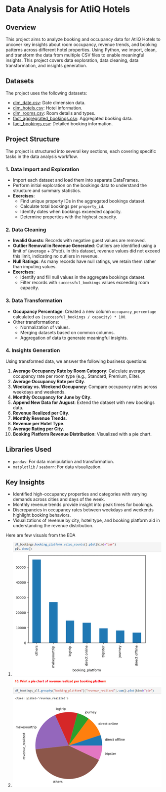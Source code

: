 # Data Analysis for AtliQ Hotels

## Overview

This project aims to analyze booking and occupancy data for AtliQ Hotels to uncover key insights about room occupancy, revenue trends, and booking patterns across different hotel properties. Using Python, we import, clean, and transform the data from multiple CSV files to enable meaningful insights. This project covers data exploration, data cleaning, data transformation, and insights generation.

## Datasets

The project uses the following datasets:

- [dim_date.csv](https://github.com/BalagoniNuthin/Exploratory-data-analytics-in-hospitality-domain/blob/main/Datasets/dim_date.csv): Date dimension data.
- [dim_hotels.csv](https://github.com/BalagoniNuthin/Exploratory-data-analytics-in-hospitality-domain/blob/main/Datasets/dim_hotels.csv): Hotel information.
- [dim_rooms.csv](https://github.com/BalagoniNuthin/Exploratory-data-analytics-in-hospitality-domain/blob/main/Datasets/dim_rooms.csv): Room details and types.
- [fact_aggregrated_bookings.csv](https://github.com/BalagoniNuthin/Exploratory-data-analytics-in-hospitality-domain/blob/main/Datasets/fact_aggregated_bookings.csv): Aggregated booking data.
- [fact_bookings.csv](https://github.com/BalagoniNuthin/Exploratory-data-analytics-in-hospitality-domain/blob/main/Datasets/fact_bookings.csv): Detailed booking information.

## Project Structure

The project is structured into several key sections, each covering specific tasks in the data analysis workflow.

### 1. Data Import and Exploration

- Import each dataset and load them into separate DataFrames.
- Perform initial exploration on the bookings data to understand the structure and summary statistics.
- **Exercises**:
  - Find unique property IDs in the aggregated bookings dataset.
  - Calculate total bookings per `property_id`.
  - Identify dates when bookings exceeded capacity.
  - Determine properties with the highest capacity.

### 2. Data Cleaning

- **Invalid Guests**: Records with negative guest values are removed.
- **Outlier Removal in Revenue Generated**: Outliers are identified using a limit of (average + 3*std). In this dataset, revenue values did not exceed this limit, indicating no outliers in revenue.
- **Null Ratings**: As many records have null ratings, we retain them rather than imputing values.
- **Exercises**:
  - Identify and fill null values in the aggregate bookings dataset.
  - Filter records with `successful_bookings` values exceeding room capacity.

### 3. Data Transformation

- **Occupancy Percentage**: Created a new column `occupancy_percentage` calculated as `(successful_bookings / capacity) * 100`.
- Other transformations:
  - Normalization of values.
  - Merging datasets based on common columns.
  - Aggregation of data to generate meaningful insights.

### 4. Insights Generation

Using transformed data, we answer the following business questions:

1. **Average Occupancy Rate by Room Category**: Calculate average occupancy rate per room type (e.g., Standard, Premium, Elite).
2. **Average Occupancy Rate per City**.
3. **Weekday vs. Weekend Occupancy**: Compare occupancy rates across weekdays and weekends.
4. **Monthly Occupancy for June by City**.
5. **Append New Data for August**: Extend the dataset with new bookings data.
6. **Revenue Realized per City**.
7. **Monthly Revenue Trends**.
8. **Revenue per Hotel Type**.
9. **Average Rating per City**.
10. **Booking Platform Revenue Distribution**: Visualized with a pie chart.

## Libraries Used

- `pandas`: For data manipulation and transformation.
- `matplotlib` / `seaborn`: For data visualization.

## Key Insights

- Identified high-occupancy properties and categories with varying demands across cities and days of the week.
- Monthly revenue trends provide insight into peak times for bookings.
- Discrepancies in occupancy rates between weekdays and weekends highlight booking behaviors.
- Visualizations of revenue by city, hotel type, and booking platform aid in understanding the revenue distribution.

Here are few visuals from the EDA
1. ![Displayed the bar chart showing The number of bookings made from different booking platforms](https://github.com/BalagoniNuthin/Exploratory-data-analytics-in-hospitality-domain/blob/main/EDA%20files/bar%20chart.jpg)
2. ![Generated a pie chart of revenue realised per booking platform](https://github.com/BalagoniNuthin/Exploratory-data-analytics-in-hospitality-domain/blob/main/EDA%20files/pie%20chart.jpg)
